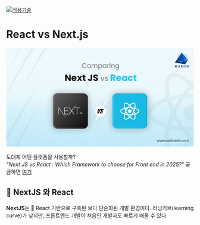[main]: https://github.com/JaceKim-TheAL/D2505_Nextjs
[![적용기술](https://skillicons.dev/icons?i=nextjs,ts,react,vercel)][main]

# React vs Next.js

![Next JS vs React](./images/nextjs_vs_react.jpg)

도대체 어떤 플랫폼을 사용할까? <br>
_"Next JS vs React : Which Framework to choose for Front end in 2025?"_ 
궁금하면 [여기](https://radixweb.com/blog/nextjs-vs-react)


<h2 id="-nextjs-와-react">🤔 NextJS 와 React</h2>

<p><strong>NextJS</strong>는 📌 React 기반으로 구축된 보다 단순화된 개발 환경이다. 러닝커브(learning curve)가 낮지만, 프론트엔드 개발이 처음인 개발자도 빠르게 배울 수 있다. </p>

